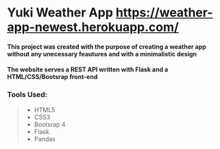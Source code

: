 # Yuki Weather App https://weather-app-newest.herokuapp.com/

#### This project was created with the purpose of creating a weather app without any unecessary feautures and with a minimalistic design

#### The website serves a REST API written with Flask and a HTML/CSS/Bootsrap front-end

### Tools Used:
> - HTML5
> - CSS3
> - Bootsrap 4
> - Flask
> - Pandas


